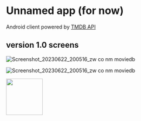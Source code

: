# Unnamed app (for now)
Android client powered by [TMDB API ](https://www.themoviedb.org/)

## version 1.0 screens

![Screenshot_20230622_200516_zw co nm moviedb](https://github.com/ngonimapfumo/MovieDB/assets/14276738/75fa2eb5-6e0a-45f4-9b90-fdb51b257a7c)

![Screenshot_20230622_200516_zw co nm moviedb](https://github.com/ngonimapfumo/MovieDB/assets/14276738/fdc73472-174a-4ff6-a7f3-91acdd4b37b4)

<img src="https://github.com/ngonimapfumo/MovieDB/assets/14276738/fdc73472-174a-4ff6-a7f3-91acdd4b37b4" width="100" height="100">

